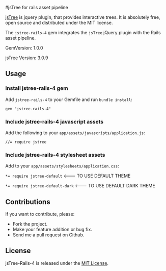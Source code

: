 #jsTree for rails asset pipeline

[jsTree](https://github.com/vakata/jstree) is jquery plugin, that provides interactive trees. It is absolutely free, open source and distributed under the MIT license.

The `jstree-rails-4` gem integrates the `jsTree` jQuery plugin with the Rails asset pipeline.

GemVersion: 1.0.0

jsTree Version: 3.0.9

## Usage

### Install jstree-rails-4 gem

Add `jstree-rails-4` to your Gemfile and run `bundle install`:

  `gem "jstree-rails-4"`

### Include jstree-rails-4 javascript assets

Add the following to your `app/assets/javascripts/application.js`:

  `//= require jstree`

### Include jstree-rails-4 stylesheet assets

Add to your `app/assets/stylesheets/application.css`:

  `*= require jstree-default`  <--- TO USE DEFAULT THEME

  `*= require jstree-default-dark`  <--- TO USE DEFAULT DARK THEME

## Contributions

If you want to contribute, please:

  * Fork the project.
  * Make your feature addition or bug fix.
  * Send me a pull request on Github.

## License

jsTree-Rails-4 is released under the [MIT License](http://www.opensource.org/licenses/MIT).
